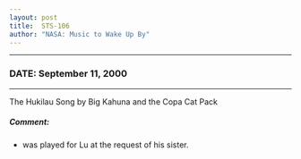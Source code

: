 ```yaml
---
layout: post
title:  STS-106
author: "NASA: Music to Wake Up By"
---
```


----
### DATE: September 11, 2000
----
The Hukilau Song by Big Kahuna and the Copa Cat Pack

##### Comment:
* was played for Lu at the request of his sister.
